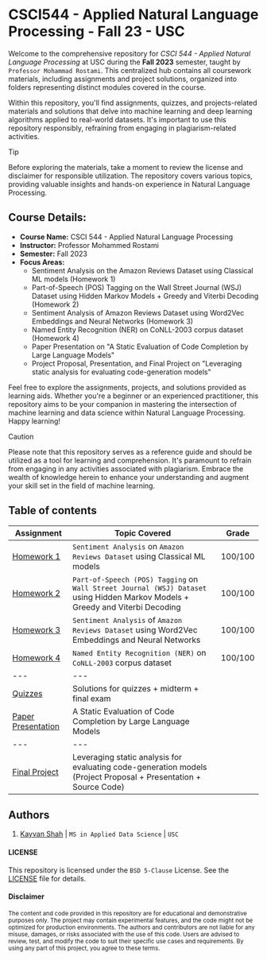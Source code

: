 # CSCI544 - Applied Natural Language Processing - Fall 23 - USC
Welcome to the comprehensive repository for _CSCI 544 - Applied Natural Language Processing_ at USC during the __Fall 2023__ semester, taught by `Professor Mohammad Rostami`. This centralized hub contains all coursework materials, including assignments and project solutions, organized into folders representing distinct modules covered in the course.

Within this repository, you'll find assignments, quizzes, and projects-related materials and solutions that delve into machine learning and deep learning algorithms applied to real-world datasets. It's important to use this repository responsibly, refraining from engaging in plagiarism-related activities.

> [!TIP]
> Before exploring the materials, take a moment to review the license and disclaimer for responsible utilization. The repository covers various topics, providing valuable insights and hands-on experience in Natural Language Processing.

## Course Details:
- **Course Name:** CSCI 544 - Applied Natural Language Processing
- **Instructor:** Professor Mohammed Rostami
- **Semester:** Fall 2023
- **Focus Areas:**
  - Sentiment Analysis on the Amazon Reviews Dataset using Classical ML models (Homework 1)
  - Part-of-Speech (POS) Tagging on the Wall Street Journal (WSJ) Dataset using Hidden Markov Models + Greedy and Viterbi Decoding (Homework 2)
  - Sentiment Analysis of Amazon Reviews Dataset using Word2Vec Embeddings and Neural Networks (Homework 3)
  - Named Entity Recognition (NER) on CoNLL-2003 corpus dataset (Homework 4)
  - Paper Presentation on "A Static Evaluation of Code Completion by Large Language Models"
  - Project Proposal, Presentation, and Final Project on "Leveraging static analysis for evaluating code-generation models"

Feel free to explore the assignments, projects, and solutions provided as learning aids. Whether you're a beginner or an experienced practitioner, this repository aims to be your companion in mastering the intersection of machine learning and data science within Natural Language Processing. Happy learning!

> [!CAUTION]
> Please note that this repository serves as a reference guide and should be utilized as a tool for learning and comprehension. It's paramount to refrain from engaging in any activities associated with plagiarism. Embrace the wealth of knowledge herein to enhance your understanding and augment your skill set in the field of machine learning.

## Table of contents
| Assignment | Topic Covered                 | Grade |
|------------|-------------------------------| ----- |
| [Homework 1](/hw1/) | `Sentiment Analysis` on `Amazon Reviews Dataset` using Classical ML models | 100/100 |
| [Homework 2](/hw2/) | `Part-of-Speech (POS) Tagging` on `Wall Street Journal (WSJ) Dataset` using Hidden Markov Models + Greedy and Viterbi Decoding | 100/100 |
| [Homework 3](/hw3/) | `Sentiment Analysis` of `Amazon Reviews Dataset` using Word2Vec Embeddings and Neural Networks | 100/100 |
| [Homework 4](/hw4/) | `Named Entity Recognition (NER)` on `CoNLL-2003` corpus dataset| 100/100 |
| --- | --- |
| [Quizzes](/quizzes/) | Solutions for quizzes + midterm + final exam |
| [Paper Presentation](paper-presentation/Group37-PaperPresentation.pdf) | A Static Evaluation of Code Completion by Large Language Models |
| --- | --- |
| [Final Project](https://github.com/ksanu1998/static_analysis_codegen_llms) | Leveraging static analysis for evaluating code-generation models (Project Proposal + Presentation + Source Code) |

## Authors
1. [Kayvan Shah](https://github.com/KayvanShah1) | `MS in Applied Data Science` | `USC`

#### LICENSE
This repository is licensed under the `BSD 5-Clause` License. See the [LICENSE](LICENSE) file for details.

#### Disclaimer

<sub>
The content and code provided in this repository are for educational and demonstrative purposes only. The project may contain experimental features, and the code might not be optimized for production environments. The authors and contributors are not liable for any misuse, damages, or risks associated with the use of this code. Users are advised to review, test, and modify the code to suit their specific use cases and requirements. By using any part of this project, you agree to these terms.
</sub>
